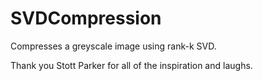 # SVDCompression
Compresses a greyscale image using rank-k SVD.

Thank you Stott Parker for all of the inspiration and laughs.
